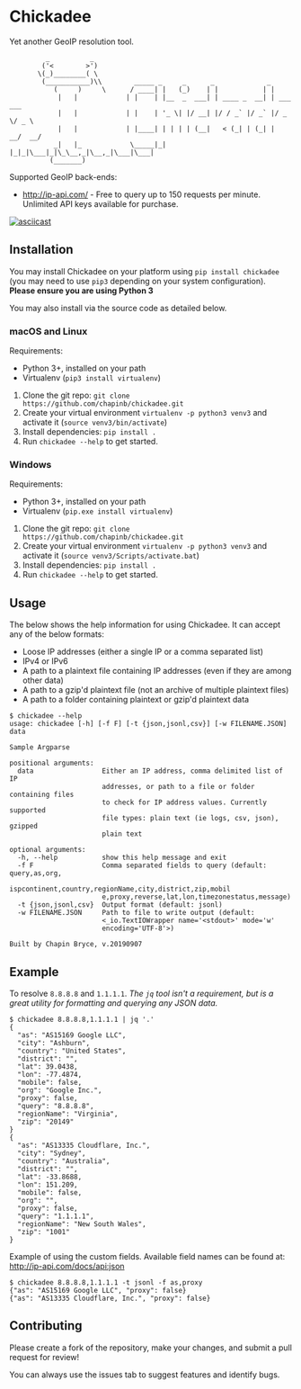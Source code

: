 # Chickadee

Yet another GeoIP resolution tool.

```
         _          _
        ('<        >')
       \(_)________( \
        (___________)\\        _____ _     _      _             _
           (     )     \      / ____| |   (_)    | |           | |
            |   |            | |    | |__  _  ___| | ____ _  __| | ___  ___
            |   |            | |    | '_ \| |/ __| |/ / _` |/ _` |/ _ \/ _ \
            |   |            | |____| | | | | (__|   < (_| | (_| |  __/  __/
           _|   |_            \_____|_| |_|_|\___|_|\_\__,_|\__,_|\___|\___|
          (_______)
```

Supported GeoIP back-ends:
* http://ip-api.com/ - Free to query up to 150 requests per minute. Unlimited
  API keys available for purchase.

[![asciicast](https://asciinema.org/a/266509.png)](https://asciinema.org/a/266509)

## Installation

You may install Chickadee on your platform using `pip install chickadee` (you 
may need to use `pip3` depending on your system configuration).
**Please ensure you are using Python 3**

You may also install via the source code as detailed below.

### macOS and Linux

Requirements:

* Python 3+, installed on your path
* Virtualenv (`pip3 install virtualenv`)

1. Clone the git repo: `git clone https://github.com/chapinb/chickadee.git`
2. Create your virtual environment `virtualenv -p python3 venv3` and activate it (`source venv3/bin/activate`)
3. Install dependencies: `pip install .`
4. Run `chickadee --help` to get started.

### Windows

Requirements:

* Python 3+, installed on your path
* Virtualenv (`pip.exe install virtualenv`)

1. Clone the git repo: `git clone https://github.com/chapinb/chickadee.git`
2. Create your virtual environment `virtualenv -p python3 venv3` and activate it (`source venv3/Scripts/activate.bat`)
3. Install dependencies: `pip install .`
4. Run `chickadee --help` to get started.

## Usage

The below shows the help information for using Chickadee. It can accept any of
the below formats:

* Loose IP addresses (either a single IP or a comma separated list)
* IPv4 or IPv6
* A path to a plaintext file containing IP addresses (even if they are among
  other data)
* A path to a gzip'd plaintext file (not an archive of multiple plaintext files)
* A path to a folder containing plaintext or gzip'd plaintext data

```
$ chickadee --help
usage: chickadee [-h] [-f F] [-t {json,jsonl,csv}] [-w FILENAME.JSON] data

Sample Argparse

positional arguments:
  data                 Either an IP address, comma delimited list of IP
                       addresses, or path to a file or folder containing files
                       to check for IP address values. Currently supported
                       file types: plain text (ie logs, csv, json), gzipped
                       plain text

optional arguments:
  -h, --help           show this help message and exit
  -f F                 Comma separated fields to query (default: query,as,org,
                       ispcontinent,country,regionName,city,district,zip,mobil
                       e,proxy,reverse,lat,lon,timezonestatus,message)
  -t {json,jsonl,csv}  Output format (default: jsonl)
  -w FILENAME.JSON     Path to file to write output (default:
                       <_io.TextIOWrapper name='<stdout>' mode='w'
                       encoding='UTF-8'>)

Built by Chapin Bryce, v.20190907
```

## Example

To resolve `8.8.8.8` and `1.1.1.1`. *The `jq` tool isn't a requirement, but is
a great utility for formatting and querying any JSON data.*

```
$ chickadee 8.8.8.8,1.1.1.1 | jq '.'
{
  "as": "AS15169 Google LLC",
  "city": "Ashburn",
  "country": "United States",
  "district": "",
  "lat": 39.0438,
  "lon": -77.4874,
  "mobile": false,
  "org": "Google Inc.",
  "proxy": false,
  "query": "8.8.8.8",
  "regionName": "Virginia",
  "zip": "20149"
}
{
  "as": "AS13335 Cloudflare, Inc.",
  "city": "Sydney",
  "country": "Australia",
  "district": "",
  "lat": -33.8688,
  "lon": 151.209,
  "mobile": false,
  "org": "",
  "proxy": false,
  "query": "1.1.1.1",
  "regionName": "New South Wales",
  "zip": "1001"
}
```

Example of using the custom fields. Available field names can be found at: http://ip-api.com/docs/api:json

```
$ chickadee 8.8.8.8,1.1.1.1 -t jsonl -f as,proxy
{"as": "AS15169 Google LLC", "proxy": false}
{"as": "AS13335 Cloudflare, Inc.", "proxy": false}
```

## Contributing

Please create a fork of the repository, make your changes, and submit a pull
request for review!

You can always use the issues tab to suggest features and identify bugs.
